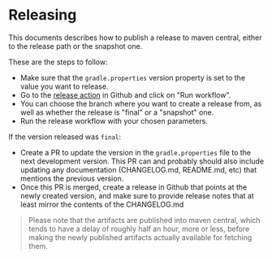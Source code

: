 # Releasing

This documents describes how to publish a release to maven central, either to the release path or
the snapshot one.

These are the steps to follow:

- Make sure that the `gradle.properties` version property is set to the value you want to release.
- Go to
  the [release action](https://github.com/open-telemetry/opentelemetry-android/actions/workflows/release.yml)
  in Github and click on "Run workflow".
- You can choose the branch where you want to create a release from, as well as whether the release
  is "final" or a "snapshot" one.
- Run the release workflow with your chosen parameters.

If the version released was `final`:

- Create a PR to update the version in the `gradle.properties` file to
  the next development version. This PR can and probably should also include updating any
  documentation (CHANGELOG.md, README.md, etc) that mentions the previous version.
- Once this PR is merged, create a release in Github that points at the newly created version, and
  make sure to provide release notes that at least mirror the contents of the CHANGELOG.md

> Please note that the artifacts are published into maven central, which tends to have a delay of
> roughly half an hour, more or less, before making the newly published artifacts actually available
> for fetching them.
